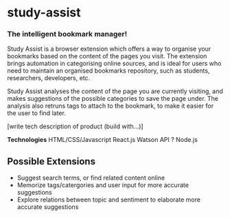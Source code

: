 # study-assist

### The intelligent bookmark manager!

Study Assist is a browser extension which offers a way to organise your bookmarks based on the content of the pages you visit.
The extension brings automation in categorising online sources, and is ideal for users who need to maintain an organised bookmarks repository, such as students, researchers, developers, etc.

Study Assist analyses the content of the page you are currently visiting, and makes suggestions of the possible categories to save the page under.
The analysis also retruns tags to attach to the bookmark, to make it easier for the user to find later.

[write tech description of product (build with...)]

**Technologies**
HTML/CSS/Javascript
React.js
Watson API
? Node.js

## Possible Extensions

- Suggest search terms, or find related content online
- Memorize tags/catergories and user input for more accurate suggestions
- Explore relations between topic and sentiment to elaborate more accurate suggestions
